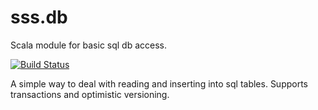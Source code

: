 # sss.db
Scala module for basic sql db access.

[![Build Status](https://travis-ci.org/mcsherrylabs/sss.db.svg?branch=master)](https://travis-ci.org/mcsherrylabs/sss.db)

A simple way to deal with reading and inserting into sql tables. 
Supports transactions and optimistic versioning.
